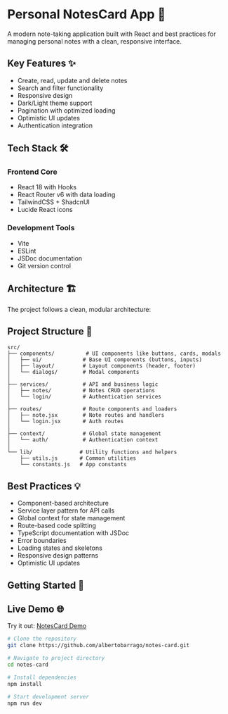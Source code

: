 # Personal NotesCard App 🚀

A modern note-taking application built with React and best practices for managing personal notes with a clean, responsive interface.

## Key Features ✨

- Create, read, update and delete notes
- Search and filter functionality
- Responsive design
- Dark/Light theme support
- Pagination with optimized loading
- Optimistic UI updates
- Authentication integration

## Tech Stack 🛠️

### Frontend Core
- React 18 with Hooks
- React Router v6 with data loading
- TailwindCSS + ShadcnUI
- Lucide React icons

### Development Tools
- Vite
- ESLint
- JSDoc documentation
- Git version control

## Architecture 🏗️

The project follows a clean, modular architecture:

## Project Structure 📁

```text
src/
├── components/          # UI components like buttons, cards, modals
│   ├── ui/             # Base UI components (buttons, inputs)
│   ├── layout/         # Layout components (header, footer)
│   └── dialogs/        # Modal components
│
├── services/           # API and business logic
│   ├── notes/          # Notes CRUD operations
│   └── login/          # Authentication services
│
├── routes/             # Route components and loaders
│   ├── note.jsx        # Note routes and handlers
│   └── login.jsx       # Auth routes
│
├── context/            # Global state management
│   └── auth/           # Authentication context
│
└── lib/               # Utility functions and helpers
    ├── utils.js       # Common utilities
    └── constants.js   # App constants
```


## Best Practices 💡

- Component-based architecture
- Service layer pattern for API calls
- Global context for state management
- Route-based code splitting
- TypeScript documentation with JSDoc
- Error boundaries
- Loading states and skeletons
- Responsive design patterns
- Optimistic UI updates

## Getting Started 🚀

## Live Demo 🌐
Try it out: [NotesCard Demo](https://albertobarrago.github.io/)

```bash
# Clone the repository
git clone https://github.com/albertobarrago/notes-card.git

# Navigate to project directory
cd notes-card

# Install dependencies
npm install

# Start development server
npm run dev
```

